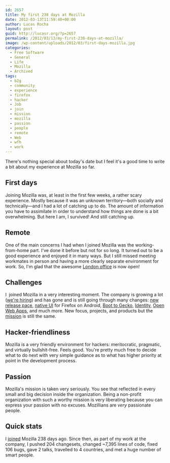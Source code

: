 ```yaml
---
id: 2657
title: My first 238 days at Mozilla
date: 2012-03-13T11:59:40+00:00
author: Lucas Rocha
layout: post
guid: http://lucasr.org/?p=2657
permalink: /2012/03/13/my-first-238-days-at-mozilla/
image: /wp-content/uploads/2012/03/first-days-mozilla.jpg
categories:
  - Free Software
  - General
  - Life
  - Mozilla
  - Archived
tags:
  - b2g
  - community
  - experience
  - firefox
  - hacker
  - Job
  - join
  - mission
  - mozilla
  - passion
  - people
  - remote
  - Web
  - wfh
  - work
---
```

There's nothing special about today's date but I feel it's a good time to write
a bit about my experience at Mozilla so far.

## First days

Joining Mozilla was, at least in the first few weeks, a rather scary
experience. Mostly because it was an unknown territory—both socially and
technically—and I had a lot of catching up to do. The amount of information you
have to assimilate in order to understand how things are done is a bit
overwhelming. But here I am, I survived! And still catching up.

## Remote

One of the main concerns I had when I joined Mozilla was the working-from-home
part. I've done it before but not for so long. It turned out to be a good
experience and enjoyed it in many ways. But I still missed meeting workmates in
person and having a more clearly separate environment for work. So, I'm glad
that the awesome [London
office](http://www.flickr.com/photos/lucasrocha/sets/72157629476270899/) is now
open!

## Challenges

I  joined Mozilla in a very interesting moment. The company is growing a lot
([we're hiring](http://careers.mozilla.org/en-US/)) and has gone and is still
going through many changes: [new release
pace](http://blog.mozilla.com/channels/category/rapid-release-process/),
[native UI](http://lucasr.org/2011/11/15/native-ui-for-firefox-on-android/) for
Firefox on Android, [Boot to Gecko](http://www.mozilla.org/en-US/b2g/),
[Identity](http://www.mozilla.org/en-US/persona/), [Open Web
Apps](https://www.mozilla.org/en-US/apps/), and much more. New focus, projects,
and products but the [mission](http://www.mozilla.org/about/mission.html) is
still the same.

## Hacker-friendliness

Mozilla is a very friendly environment for hackers: meritocratic, pragmatic,
and virtually bullshit-free. Feels good. You're pretty much free to
decide what to do next with very simple guidance as to what has higher
priority at point in the development process.

## Passion

Mozilla's mission is taken very seriously. You see that reflected in every
small and big decision inside the organization. Being a non-profit organization
with such a worthy mission is very liberating because you can express your
passion with no excuses. Mozillians are _very_ passionate people.

## **Quick stats**

I [joined](http://lucasr.org/2011/06/14/joining-mozilla/) Mozilla 238 days ago.
Since then, as part of my work at the company, I pushed 204 changesets, changed
~7,395 lines of code, fixed 106 bugs, gave 2 talks, travelled to 4 countries,
and met a huge number of smart people.
